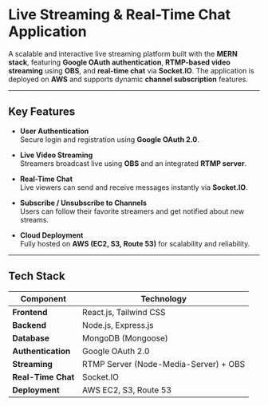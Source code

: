 #  Live Streaming & Real-Time Chat Application

A scalable and interactive live streaming platform built with the **MERN stack**, featuring **Google OAuth authentication**, **RTMP-based video streaming** using **OBS**, and **real-time chat** via **Socket.IO**. The application is deployed on **AWS** and supports dynamic **channel subscription** features.

---

##  Key Features

-  **User Authentication**  
  Secure login and registration using **Google OAuth 2.0**.

-  **Live Video Streaming**  
  Streamers broadcast live using **OBS** and an integrated **RTMP server**.

-  **Real-Time Chat**  
  Live viewers can send and receive messages instantly via **Socket.IO**.

-  **Subscribe / Unsubscribe to Channels**  
  Users can follow their favorite streamers and get notified about new streams.

-  **Cloud Deployment**  
  Fully hosted on **AWS (EC2, S3, Route 53)** for scalability and reliability.

---

##  Tech Stack

| **Component**        | **Technology**                           |
|----------------------|-------------------------------------------|
| **Frontend**         | React.js, Tailwind CSS                   |
| **Backend**          | Node.js, Express.js                      |
| **Database**         | MongoDB (Mongoose)                       |
| **Authentication**   | Google OAuth 2.0                         |
| **Streaming**        | RTMP Server (Node-Media-Server) + OBS    |
| **Real-Time Chat**   | Socket.IO                                |
| **Deployment**       | AWS EC2, S3, Route 53                    |
